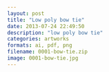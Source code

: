 ```yaml
---
layout: post
title: "Low poly bow tie"
date: 2013-07-24 22:49:50
description: "low poly bow tie"
categories: artworks
formats: ai, pdf, png
filename: 0001-bow-tie.zip
image: 0001-bow-tie.jpg
---
```


